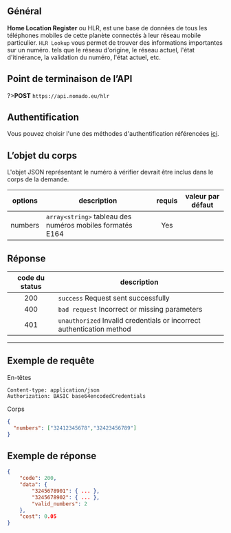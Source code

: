 ## Général
**Home Location Register** ou HLR, est une base de données de tous les téléphones mobiles de cette planète connectés à leur réseau mobile particulier. `HLR Lookup`  vous permet de trouver des informations importantes sur un numéro. tels que le réseau d'origine, le réseau actuel, l'état d'itinérance, la validation du numéro, l'état actuel, etc.

## Point de terminaison de l’API

?>**POST** `https://api.nomado.eu/hlr`

## Authentification
Vous pouvez choisir l'une des méthodes d'authentification référencées [ici](/fr/authentication.md).

## L’objet du corps
L'objet JSON représentant le numéro à vérifier devrait être inclus dans le corps de la demande. 


| options | description | requis | valeur par défaut |
|---|---|:---:|---|
|numbers|`array<string>` tableau des numéros mobiles formatés E164 | Yes |  |


## Réponse

| code du status | description |
|:---:|---|
|200|`success` Request sent successfully |
|400|`bad request` Incorrect or missing parameters |
|401|`unauthorized` Invalid credentials or incorrect authentication method |

___

## Exemple de requête

En-têtes

```
Content-type: application/json
Authorization: BASIC base64encodedCredentials
```
Corps
```json
{
  "numbers": ["32412345678","32423456789"]
}
```


## Exemple de réponse
```json
{
    "code": 200,
    "data": {
        "3245678901": { ... },
        "3245678902": { ... },
        "valid_numbers": 2
    },
    "cost": 0.05
}
```
